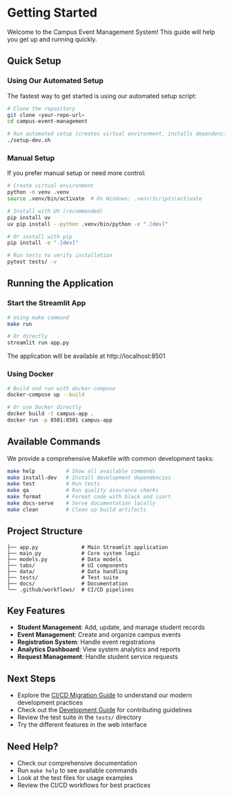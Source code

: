 # Getting Started

Welcome to the Campus Event Management System! This guide will help you get up and running quickly.

## Quick Setup

### Using Our Automated Setup

The fastest way to get started is using our automated setup script:

```bash
# Clone the repository
git clone <your-repo-url>
cd campus-event-management

# Run automated setup (creates virtual environment, installs dependencies, runs tests)
./setup-dev.sh
```

### Manual Setup

If you prefer manual setup or need more control:

```bash
# Create virtual environment
python -m venv .venv
source .venv/bin/activate  # On Windows: .venv\Scripts\activate

# Install with UV (recommended)
pip install uv
uv pip install --python .venv/bin/python -e ".[dev]"

# Or install with pip
pip install -e ".[dev]"

# Run tests to verify installation
pytest tests/ -v
```

## Running the Application

### Start the Streamlit App

```bash
# Using make command
make run

# Or directly
streamlit run app.py
```

The application will be available at http://localhost:8501

### Using Docker

```bash
# Build and run with docker-compose
docker-compose up --build

# Or use Docker directly
docker build -t campus-app .
docker run -p 8501:8501 campus-app
```

## Available Commands

We provide a comprehensive Makefile with common development tasks:

```bash
make help          # Show all available commands
make install-dev   # Install development dependencies
make test          # Run tests
make qa            # Run quality assurance checks
make format        # Format code with black and isort
make docs-serve    # Serve documentation locally
make clean         # Clean up build artifacts
```

## Project Structure

```
├── app.py              # Main Streamlit application
├── main.py             # Core system logic
├── models.py           # Data models
├── tabs/               # UI components
├── data/               # Data handling
├── tests/              # Test suite
├── docs/               # Documentation
└── .github/workflows/  # CI/CD pipelines
```

## Key Features

- **Student Management**: Add, update, and manage student records
- **Event Management**: Create and organize campus events
- **Registration System**: Handle event registrations
- **Analytics Dashboard**: View system analytics and reports
- **Request Management**: Handle student service requests

## Next Steps

- Explore the [CI/CD Migration Guide](ci-cd/migration-guide.md) to understand our modern development practices
- Check out the [Development Guide](development.md) for contributing guidelines
- Review the test suite in the `tests/` directory
- Try the different features in the web interface

## Need Help?

- Check our comprehensive documentation
- Run `make help` to see available commands
- Look at the test files for usage examples
- Review the CI/CD workflows for best practices